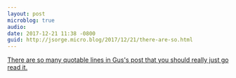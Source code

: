 ```yaml
---
layout: post
microblog: true
audio: 
date: 2017-12-21 11:38 -0800
guid: http://jsorge.micro.blog/2017/12/21/there-are-so.html
---
```

[There are so many quotable lines in Gus's post that you should really just go read it.](http://shapeof.com/archives/2017/12/bloomberg_single_ui_experience.html)
